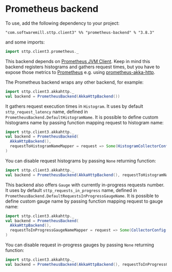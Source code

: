 # Prometheus backend

To use, add the following dependency to your project:

```
"com.softwaremill.sttp.client3" %% "prometheus-backend" % "3.8.3"
```

and some imports:

```scala
import sttp.client3.prometheus._
```

This backend depends on [Prometheus JVM Client](https://github.com/prometheus/client_java). Keep in mind this backend registers histograms and gathers request times, but you have to expose those metrics to [Prometheus](https://prometheus.io/) e.g. using [prometheus-akka-http](https://github.com/lonelyplanet/prometheus-akka-http).

The Prometheus backend wraps any other backend, for example:

```scala
import sttp.client3.akkahttp._
val backend = PrometheusBackend(AkkaHttpBackend())
```

It gathers request execution times in `Histogram`. It uses by default `sttp_request_latency` name, defined in `PrometheusBackend.DefaultHistogramName`. It is possible to define custom histograms name by passing function mapping request to histogram name:

```scala
import sttp.client3.akkahttp._
val backend = PrometheusBackend(
  AkkaHttpBackend(), 
  requestToHistogramNameMapper = request => Some(HistogramCollectorConfig(request.uri.host.getOrElse("example.com")))
)
```

You can disable request histograms by passing `None` returning function:

```scala
import sttp.client3.akkahttp._
val backend = PrometheusBackend(AkkaHttpBackend(), requestToHistogramNameMapper = _ => None)
```

This backend also offers `Gauge` with currently in-progress requests number. It uses by default `sttp_requests_in_progress` name, defined in `PrometheusBackend.DefaultRequestsInProgressGaugeName`. It is possible to define custom gauge name by passing function mapping request to gauge name:

```scala
import sttp.client3.akkahttp._
val backend = PrometheusBackend(
  AkkaHttpBackend(), 
  requestToInProgressGaugeNameMapper = request => Some(CollectorConfig(request.uri.host.getOrElse("example.com")))
)
```

You can disable request in-progress gauges by passing `None` returning function:

```scala
import sttp.client3.akkahttp._
val backend = PrometheusBackend(AkkaHttpBackend(), requestToInProgressGaugeNameMapper = _ => None)
```

